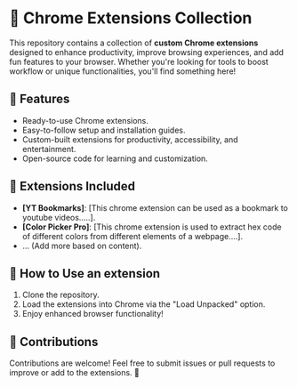 # 🚀 Chrome Extensions Collection  

This repository contains a collection of **custom Chrome extensions** designed to enhance productivity, improve browsing experiences, and add fun features to your browser. Whether you're looking for tools to boost workflow or unique functionalities, you'll find something here!  

## 🔧 Features  
- Ready-to-use Chrome extensions.  
- Easy-to-follow setup and installation guides.  
- Custom-built extensions for productivity, accessibility, and entertainment.  
- Open-source code for learning and customization.  

## 📂 Extensions Included  
- **[YT Bookmarks]**: [This chrome extension can be used as a bookmark to youtube videos.....].  
- **[Color Picker Pro]**: [This chrome extension is used to extract hex code of different colors from different elements of a webpage....].  
- ... (Add more based on content).  

## 📜 How to Use an extension 
1. Clone the repository.  
2. Load the extensions into Chrome via the "Load Unpacked" option.  
3. Enjoy enhanced browser functionality!  

## 🤝 Contributions  
Contributions are welcome! Feel free to submit issues or pull requests to improve or add to the extensions. 🚀
